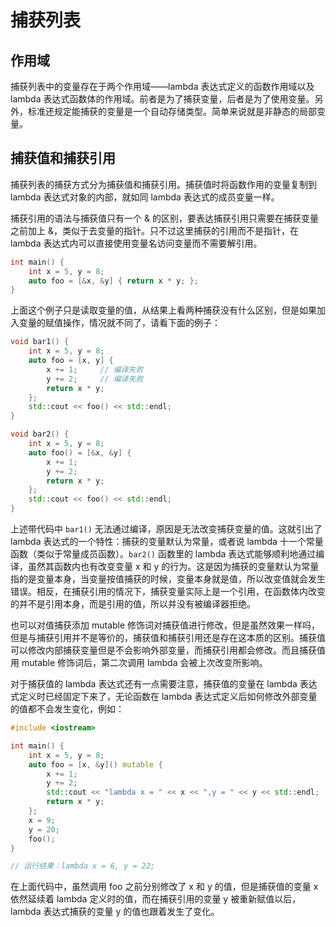 # 捕获列表

## 作用域

捕获列表中的变量存在于两个作用域——lambda 表达式定义的函数作用域以及 lambda 表达式函数体的作用域。前者是为了捕获变量，后者是为了使用变量。另外，标准还规定能捕获的变量是一个自动存储类型。简单来说就是非静态的局部变量。

## 捕获值和捕获引用

捕获列表的捕获方式分为捕获值和捕获引用。捕获值时将函数作用的变量复制到 lambda 表达式对象的内部，就如同 lambda 表达式的成员变量一样。

捕获引用的语法与捕获值只有一个 & 的区别，要表达捕获引用只需要在捕获变量之前加上 &，类似于去变量的指针。只不过这里捕获的引用而不是指针，在 lambda 表达式内可以直接使用变量名访问变量而不需要解引用。

``` c++
int main() {
    int x = 5, y = 8;
    auto foo = [&x, &y] { return x * y; };
}
```

上面这个例子只是读取变量的值，从结果上看两种捕获没有什么区别，但是如果加入变量的赋值操作，情况就不同了，请看下面的例子：

```c++
void bar1() {
    int x = 5, y = 8;
    auto foo = [x, y] {
        x += 1;		// 编译失败
        y += 2;		// 编译失败
        return x * y;
    };
    std::cout << foo() << std::endl;
}

void bar2() {
    int x = 5, y = 8;
    auto foo() = [&x, &y] {
        x += 1;
        y += 2;
        return x * y;
    };
    std::cout << foo() << std::endl;
}
```

上述带代码中 `bar1()` 无法通过编译，原因是无法改变捕获变量的值。这就引出了 lambda 表达式的一个特性：捕获的变量默认为常量，或者说 lambda 十一个常量函数（类似于常量成员函数）。`bar2()` 函数里的 lambda 表达式能够顺利地通过编译，虽然其函数内也有改变变量 x 和 y 的行为。这是因为捕获的变量默认为常量指的是变量本身，当变量按值捕获的时候，变量本身就是值，所以改变值就会发生错误。相反，在捕获引用的情况下，捕获变量实际上是一个引用，在函数体内改变的并不是引用本身，而是引用的值，所以并没有被编译器拒绝。

也可以对值捕获添加 mutable 修饰词对捕获值进行修改，但是虽然效果一样吗，但是与捕获引用并不是等价的，捕获值和捕获引用还是存在这本质的区别。捕获值可以修改内部捕获变量但是不会影响外部变量，而捕获引用都会修改。而且捕获值用 mutable 修饰词后，第二次调用 lambda 会被上次改变所影响。

对于捕获值的 lambda 表达式还有一点需要注意，捕获值的变量在 lambda 表达式定义时已经固定下来了，无论函数在 lambda 表达式定义后如何修改外部变量的值都不会发生变化，例如：

```c++
#include <iostream>

int main() {
    int x = 5, y = 8;
    auto foo = [x, &y]() mutable {
        x += 1;
        y += 2;
        std::cout << "lambda x = " << x << ",y = " << y << std::endl;
        return x * y;
    };
    x = 9;
    y = 20;
    foo();
}

// 运行结果：lambda x = 6, y = 22;
```

在上面代码中，虽然调用 foo 之前分别修改了 x 和 y 的值，但是捕获值的变量 x 依然延续着 lambda 定义时的值，而在捕获引用的变量 y 被重新赋值以后，lambda 表达式捕获的变量 y 的值也跟着发生了变化。